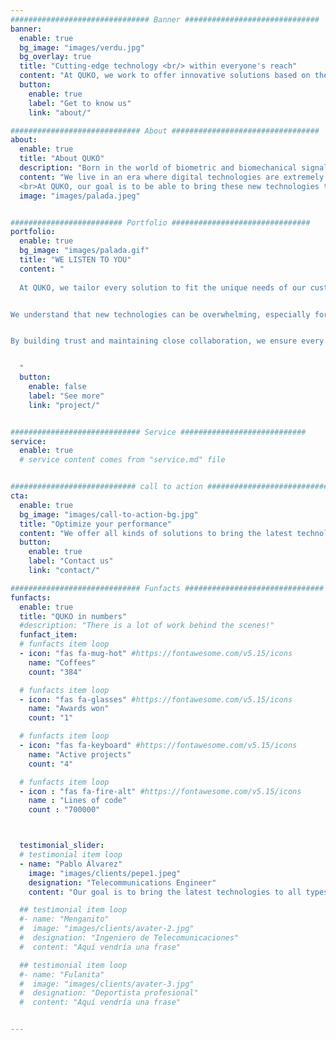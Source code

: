 ```yaml
---
############################### Banner ##############################
banner:
  enable: true
  bg_image: "images/verdu.jpg"
  bg_overlay: true
  title: "Cutting-edge technology <br/> within everyone's reach"
  content: "At QUKO, we work to offer innovative solutions based on the latest technologies to our customers"
  button:
    enable: true
    label: "Get to know us"
    link: "about/"

############################# About #################################
about:
  enable: true
  title: "About QUKO"
  description: "Born in the world of biometric and biomechanical signal processing, QUKO was created with a clear goal: to make all the technological advances that surround us available to everyone"
  content: "We live in an era where digital technologies are extremely evolved: embedded systems networks, new signal processing techniques, data science or artificial intelligence are examples of this.  
  <br>At QUKO, our goal is to be able to bring these new technologies to our users, so that they evolve to the challenge of the current digital revolution 2.0 and can use them to achieve maximum performance and benefits"
  image: "images/palada.jpeg"


######################### Portfolio ###############################
portfolio:
  enable: true
  bg_image: "images/palada.gif"
  title: "WE LISTEN TO YOU"
  content: "
  
  At QUKO, we tailor every solution to fit the unique needs of our customers. One-size-fits-all isn’t our style.


We understand that new technologies can be overwhelming, especially for those in non-digital fields. That’s why we work closely with users to fully understand each case.


By building trust and maintaining close collaboration, we ensure every solution is practical, personalized, and effective.


  "
  button:
    enable: false
    label: "See more"
    link: "project/"


############################# Service ############################
service:
  enable: true
  # service content comes from "service.md" file


############################ call to action ###########################
cta:
  enable: true
  bg_image: "images/call-to-action-bg.jpg"
  title: "Optimize your performance"
  content: "We offer all kinds of solutions to bring the latest technology to different fields"
  button:
    enable: true
    label: "Contact us"
    link: "contact/"

############################# Funfacts ###############################
funfacts:
  enable: true
  title: "QUKO in numbers"
  #description: "There is a lot of work behind the scenes!"
  funfact_item:
  # funfacts item loop
  - icon: "fas fa-mug-hot" #https://fontawesome.com/v5.15/icons
    name: "Coffees"
    count: "384"

  # funfacts item loop
  - icon: "fas fa-glasses" #https://fontawesome.com/v5.15/icons
    name: "Awards won"
    count: "1"

  # funfacts item loop
  - icon: "fas fa-keyboard" #https://fontawesome.com/v5.15/icons
    name: "Active projects"
    count: "4"

  # funfacts item loop
  - icon : "fas fa-fire-alt" #https://fontawesome.com/v5.15/icons
    name : "Lines of code"
    count : "700000"



  testimonial_slider:
  # testimonial item loop
  - name: "Pablo Álvarez"
    image: "images/clients/pepe1.jpeg"
    designation: "Telecommunications Engineer"
    content: "Our goal is to bring the latest technologies to all types of sectors, maintaining a close relationship with the client based on trust and confidentiality."

  ## testimonial item loop
  #- name: "Menganito"
  #  image: "images/clients/avater-2.jpg"
  #  designation: "Ingeniero de Telecomunicaciones"
  #  content: "Aquí vendría una frase"

  ## testimonial item loop
  #- name: "Fulanita"
  #  image: "images/clients/avater-3.jpg"
  #  designation: "Deportista profesional"
  #  content: "Aquí vendría una frase"


---
```

